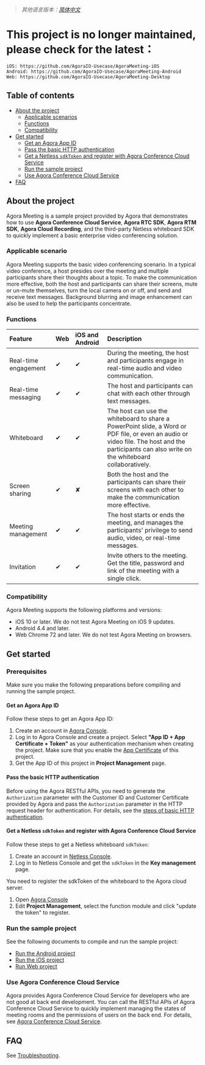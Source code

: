 > *其他语言版本：[简体中文](README.zh.md)*

# This project is no longer maintained, please check for the latest：
```
iOS: https://github.com/AgoraIO-Usecase/AgoraMeeting-iOS
Android: https://github.com/AgoraIO-Usecase/AgoraMeeting-Android
Web: https://github.com/AgoraIO-Usecase/AgoraMeeting-Desktop
```

## Table of contents
- [About the project](https://github.com/AgoraIO-Usecase/AgoraMeeting#about-the-project)
  - [Applicable scenarios](https://github.com/AgoraIO-Usecase/AgoraMeeting#applicable-scenarios)
  - [Functions](https://github.com/AgoraIO-Usecase/AgoraMeeting#functions)
  - [Compatibility](https://github.com/AgoraIO-Usecase/AgoraMeeting#compatibility)
- [Get started](https://github.com/AgoraIO-Usecase/AgoraMeeting#get-started)
    - [Get an Agora App ID](https://github.com/AgoraIO-Usecase/AgoraMeeting#get-an-agora-app-id)
    - [Pass the basic HTTP authentication](https://github.com/AgoraIO-Usecase/AgoraMeeting#pass-the-basic-http-authentication)
    - [Get a Netless  `sdkToken` and register with Agora Conference Cloud Service](https://github.com/AgoraIO-Usecase/AgoraMeeting#get-a-netless--sdktoken-and-register-with-agora-conference-cloud-service)
  - [Run the sample project](https://github.com/AgoraIO-Usecase/AgoraMeeting#run-the-sample-project)
  - [Use Agora Conference Cloud Service](https://github.com/AgoraIO-Usecase/AgoraMeeting#use-agora-conference-cloud-service)
- [FAQ](https://github.com/AgoraIO-Usecase/AgoraMeeting#faq)

## About the project

Agora Meeting is a sample project provided by Agora that demonstrates how to use **Agora Conference Cloud Service**, **Agora RTC SDK**, **Agora RTM SDK**, **Agora Cloud Recording**, and the third-party Netless whiteboard SDK to quickly implement a basic enterprise video conferencing solution.

### Applicable scenario

Agora Meeting supports the basic video conferencing scenario. In a typical video conference, a host presides over the meeting and multiple participants share their thoughts about a topic. To make the communication more effective, both the host and participants can share their screens, mute or un-mute themselves, turn the local camera on or off, and send and receive text messages. Background blurring and image enhancement can also be used to help the participants concentrate. 

### Functions

| Feature              | Web  | iOS and Android | Description                                                  |
| :------------------- | :--- | :-------------- | :----------------------------------------------------------- |
| Real-time engagement | ✔    | ✔               | During the meeting, the host and participants engage in real-time audio and video communication. |
| Real-time messaging  | ✔    | ✔               | The host and participants can chat with each other through text messages. |
| Whiteboard           | ✔    | ✔               | The host can use the whiteboard to share a PowerPoint slide, a Word or PDF file, or even an audio or video file. The host and the participants can also write on the whiteboard collaboratively. |
| Screen sharing       | ✔    | ✘               | Both the host and the participants can share their screens with each other to make the communication more effective. |
| Meeting management   | ✔    | ✔               | The host starts or ends the meeting, and manages the participants' privilege to send audio, video, or real-time messages. |
| Invitation           | ✔    | ✔               | Invite others to the meeting. Get the title, password and link of the meeting with a single click. |

### Compatibility

 Agora Meeting supports the following platforms and versions: 

- iOS 10 or later. We do not test Agora Meeting on iOS 9 updates.
- Android 4.4 and later.
- Web Chrome 72 and later. We do not test Agora Meeting on browsers.

## Get started

### Prerequisites 

Make sure you make the following preparations before compiling and running the sample project.

#### Get an Agora App ID
Follow these steps to get an Agora App ID:
  1. Create an account in [Agora Console](https://sso.agora.io/v2/signup).
  2. Log in to Agora Console and create a project. Select **"App ID + App Certificate + Token"** as your authentication mechanism when creating the project. Make sure that you enable the [App Certificate](https://docs.agora.io/en/Agora%20Platform/token?platform=All%20Platforms#appcertificate) of this project.
  3. Get the App ID of this project in **Project Management** page.

#### Pass the basic HTTP authentication

Before using the Agora RESTful APIs, you need to generate the `Authorization` parameter with the Customer ID and Customer Certificate provided by Agora and pass the `Authorization` parameter in the HTTP request header for authentication. For details, see the [steps of basic HTTP authentication](https://docs.agora.io/en/faq/restful_authentication).

#### Get a Netless  `sdkToken` and register with Agora Conference Cloud Service
Follow these steps to get a Netless whiteboard  `sdkToken`:
1. Create an account in [Netless Console](https://console.herewhite.com/en/register/).
2. Log in to Netless Console and get the `sdkToken` in the **Key management** page.

You need to register the sdkToken of the whiteboard to the Agora cloud server.
1. Open [Agora Console](https://console.agora.io/)
2. Edit **Project Management**, select the function module and click "update the token" to register.

### Run the sample project

See the following documents to compile and run the sample project:

- [Run the Android project](https://github.com/AgoraIO-Usecase/AgoraMeeting/tree/master/AgoraMeeting_Android)
- [Run the iOS project](https://github.com/AgoraIO-Usecase/AgoraMeeting/tree/master/AgoraMeeting_iOS)
- [Run Web project](https://github.com/AgoraIO-Usecase/AgoraMeeting/tree/master/AgoraMeeting_Web)

### Use Agora Conference Cloud Service

Agora provides Agora Conference Cloud Service for developers who are not good at back end development. You can call the RESTful APIs of Agora Conference Cloud Service to quickly implement managing the states of meeting rooms and the permissions of users on the back end. For details, see [Agora Conference Cloud Service](https://github.com/AgoraIO-Usecase/AgoraMeeting/wiki/Agora-Cloud-Service).

## FAQ

See [Troubleshooting](https://github.com/AgoraIO-Usecase/AgoraMeeting/wiki/Trouble-Shooting).

